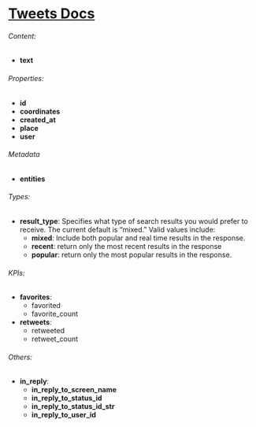 # [Tweets Docs](https://dev.twitter.com/overview/api/tweets)

###### Content:
* **text**

###### Properties:
* **id**
* **coordinates**
* **created_at**
* **place**
* **user**

###### Metadata
* **entities**

###### Types:
* **result_type**:
  Specifies what type of search results you would prefer to receive. The current default is “mixed.” Valid values include:
    * **mixed**: Include both popular and real time results in the response.
    * **recent**: return only the most recent results in the response
    * **popular**: return only the most popular results in the response.

###### KPIs:
* **favorites**:
    * favorited
    * favorite_count
* **retweets**:
    * retweeted
    * retweet_count

###### Others:
* **in_reply**:
    * **in_reply_to_screen_name**
    * **in_reply_to_status_id**
    * **in_reply_to_status_id_str**
    * **in_reply_to_user_id**
